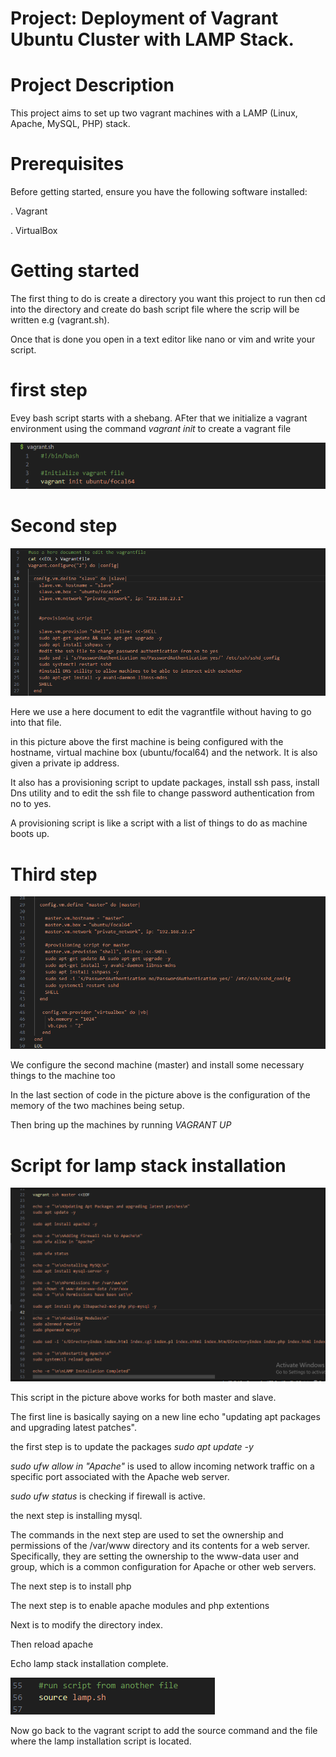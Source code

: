 # Project: Deployment of Vagrant Ubuntu Cluster with LAMP Stack.

# Project Description

This project aims to set up two vagrant machines with a LAMP (Linux, Apache, MySQL, PHP) stack.

# Prerequisites

Before getting started, ensure you have the following software installed:

. Vagrant

. VirtualBox

# Getting started

The first thing to do is create a directory you want this project to run then cd into the directory and create do bash script file where the scrip will be written e.g (vagrant.sh).

Once that is done you open in a text editor like nano or vim and write your script.

# first step

Evey bash script starts with a shebang. AFter that we initialize a vagrant environment using the command _vagrant init_ to create a vagrant file

![init](/pictures/init.png)

# Second step

![slave](/pictures/slave.png)

Here we use a here document to edit the vagrantfile without having to go into that file.

in this picture above the first machine is being configured with the hostname, virtual machine box (ubuntu/focal64) and the network. It is also given a private ip address.

It also has a provisioning script to update packages, install ssh pass, install Dns utility and to edit the ssh file to change password authentication from no to yes.

A provisioning script is like a script with a list of things to do as machine boots up.

# Third step

![master](/pictures/master.png)

We configure the second machine (master) and install some necessary things to the machine too

In the last section of code in the picture above is the configuration of the memory of the two machines being setup.

Then bring up the machines by running _VAGRANT UP_

# Script for lamp stack installation

![lamp](/pictures/lamp.png)

This script in the picture above works for both master and slave.

The first line is basically saying on a new line echo "updating apt packages and upgrading latest patches".

the first step is to update the packages _sudo apt update -y_

_sudo ufw allow in "Apache"_ is used to allow incoming network traffic on a specific port associated with the Apache web server.

_sudo ufw status_ is checking if firewall is active.

the next step is installing mysql.

The commands in the next step are used to set the ownership and permissions of the /var/www directory and its contents for a web server. Specifically, they are setting the ownership to the www-data user and group, which is a common configuration for Apache or other web servers.

The next step is to install php

The next step is to enable apache modules and php extentions

Next is to modify the directory index.

Then reload apache

Echo lamp stack installation complete.

![source](/pictures/source.png)

Now go back to the vagrant script to add the source command and the file where the lamp installation script is located.
